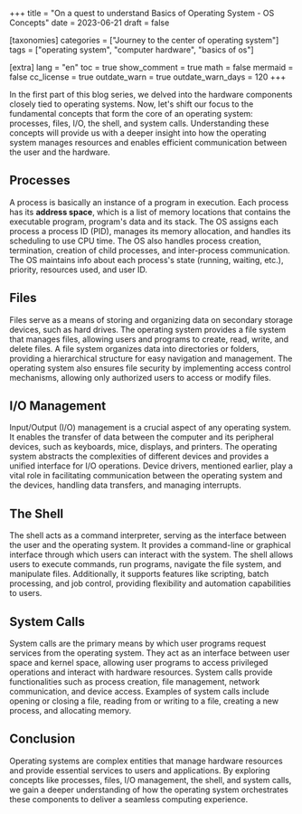 +++
title = "On a quest to understand Basics of Operating System - OS Concepts"
date = 2023-06-21
draft = false

[taxonomies]
categories = ["Journey to the center of operating system"]
tags = ["operating system", "computer hardware", "basics of os"]

[extra]
lang = "en"
toc = true
show_comment = true
math = false
mermaid = false
cc_license = true
outdate_warn = true
outdate_warn_days = 120
+++



In the first part of this blog series, we delved into the hardware components closely tied to operating systems. Now, let's shift our focus to the fundamental concepts that form the core of an operating system: processes, files, I/O, the shell, and system calls. Understanding these concepts will provide us with a deeper insight into how the operating system manages resources and enables efficient communication between the user and the hardware.

## Processes

A process is basically an instance of a program in execution. Each process has its **address space**, which is a list of memory locations that contains the executable program, program's data and its stack. The OS assigns each process a process ID (PID), manages its memory allocation, and handles its scheduling to use CPU time. The OS also handles process creation, termination, creation of child processes, and inter-process communication. The OS maintains info about each process's state (running, waiting, etc.), priority, resources used, and user ID.

## Files

Files serve as a means of storing and organizing data on secondary storage devices, such as hard drives. The operating system provides a file system that manages files, allowing users and programs to create, read, write, and delete files. A file system organizes data into directories or folders, providing a hierarchical structure for easy navigation and management. The operating system also ensures file security by implementing access control mechanisms, allowing only authorized users to access or modify files.

## I/O Management

Input/Output (I/O) management is a crucial aspect of any operating system. It enables the transfer of data between the computer and its peripheral devices, such as keyboards, mice, displays, and printers. The operating system abstracts the complexities of different devices and provides a unified interface for I/O operations. Device drivers, mentioned earlier, play a vital role in facilitating communication between the operating system and the devices, handling data transfers, and managing interrupts.

## The Shell

The shell acts as a command interpreter, serving as the interface between the user and the operating system. It provides a command-line or graphical interface through which users can interact with the system. The shell allows users to execute commands, run programs, navigate the file system, and manipulate files. Additionally, it supports features like scripting, batch processing, and job control, providing flexibility and automation capabilities to users.

## System Calls

System calls are the primary means by which user programs request services from the operating system. They act as an interface between user space and kernel space, allowing user programs to access privileged operations and interact with hardware resources. System calls provide functionalities such as process creation, file management, network communication, and device access. Examples of system calls include opening or closing a file, reading from or writing to a file, creating a new process, and allocating memory.

## Conclusion

Operating systems are complex entities that manage hardware resources and provide essential services to users and applications. By exploring concepts like processes, files, I/O management, the shell, and system calls, we gain a deeper understanding of how the operating system orchestrates these components to deliver a seamless computing experience.
